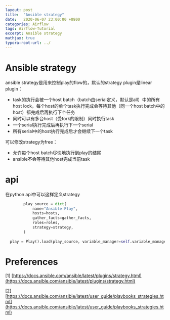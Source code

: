 ```yaml
---
layout: post
title:  "Ansible strategy"
date:   2020-06-07 23:00:00 +0800
categories: Airflow
tags: Airflow-Tutorial
excerpt: Ansible strategy
mathjax: true
typora-root-url: ../
---
```


# Ansible strategy

ansible strategy是用来控制play的flow的，默认的strategy plugin是linear plugin：

* task的执行会被一个host batch（batch由serial定义，默认是all）中的所有host lock，每个host的单个task执行完成会等待其他（同一个host batch中的host）都完成后再执行下个任务
* 同时可以有多台host（受fork的限制）同时执行task
* 一个serial执行完成后再执行下一个serial
* 所有serial中的host执行完成后才会继续下一个task

可以修改strategy为free：

* 允许每个host batch尽快地执行到play的结尾
* ansible不会等待其他host完成当前task

# api

在python api中可以这样定义strategy

```python
        play_source = dict(
            name="Ansible Play",
            hosts=hosts,
            gather_facts=gather_facts,
            roles=roles,
            strategy=strategy,
        )
  
  play = Play().load(play_source, variable_manager=self.variable_manager, loader=self.loader)
```

# Preferences

[1] [https://docs.ansible.com/ansible/latest/plugins/strategy.html](https://docs.ansible.com/ansible/latest/plugins/strategy.html)

[2] [https://docs.ansible.com/ansible/latest/user_guide/playbooks_strategies.html](https://docs.ansible.com/ansible/latest/user_guide/playbooks_strategies.html)